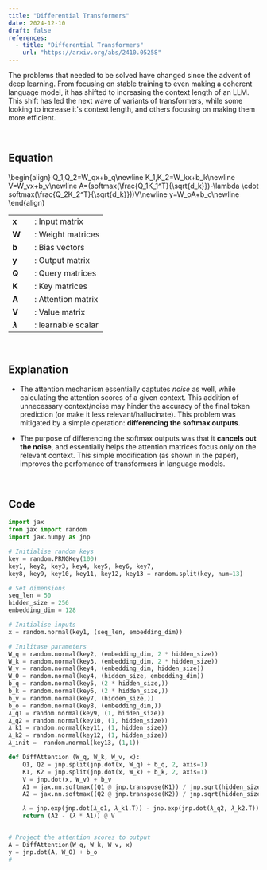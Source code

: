```yaml
---
title: "Differential Transformers"
date: 2024-12-10
draft: false
references:
  - title: "Differential Transformers"
    url: "https://arxiv.org/abs/2410.05258"  
---
```


The problems that needed to be solved have changed since the advent of deep learning. From focusing on stable training to even making a coherent language model, it has shifted to increasing the context length of an LLM. This shift has led the next wave of variants of transformers, while some looking to increase it's context length, and others focusing on making them more efficient.

<br>

## Equation

\begin{align}
Q_1,Q_2=W_qx+b_q\newline
K_1,K_2=W_kx+b_k\newline
V=W_vx+b_v\newline
A=(softmax(\frac{Q_1K_1^T}{\sqrt{d_k}})-\lambda \cdot softmax(\frac{Q_2K_2^T}{\sqrt{d_k}}))V\newline
y=W_oA+b_o\newline
\end{align}

<!-- ![Differential Attention Diagram](/images/diff.png) -->

<table style="border-collapse: collapse;">
  <tr>
    <td style="padding-right: 20px; vertical-align: middle;"><strong>x</strong></td>
    <td style="vertical-align: middle;">: Input matrix</td>
  </tr>
  <tr>
    <td style="padding-right: 20px; vertical-align: middle;"><strong>W</strong><i></i></td>
    <td style="vertical-align: middle;">: Weight matrices</td>
  </tr>
  <tr>
    <td style="padding-right: 20px; vertical-align: middle;"><strong>b</strong></td>
    <td style="vertical-align: middle;">: Bias vectors</td>
  </tr>
  <tr>
    <td style="padding-right: 20px; vertical-align: middle;"><strong>y</strong></td>
    <td style="vertical-align: middle;">: Output matrix</td>
  </tr>
  <tr>
    <td style="padding-right: 20px; vertical-align: middle;"><strong>Q</strong><i></i></td>
    <td style="vertical-align: middle;">: Query matrices</td>
  </tr>
  <tr>
    <td style="padding-right: 20px; vertical-align: middle;"><strong>K</strong><i></i></td>
    <td style="vertical-align: middle;">: Key matrices</td>
  </tr>
  <tr>
    <td style="padding-right: 20px; vertical-align: middle;"><strong>A</strong><i></i></td>
    <td style="vertical-align: middle;">: Attention matrix</td>
  </tr>
  <tr>
    <td style="padding-right: 20px; vertical-align: middle;"><strong>V</strong><i></i></td>
    <td style="vertical-align: middle;">: Value matrix</td>
  </tr>
  <tr>
    <td style="padding-right: 20px; vertical-align: middle;"><strong>𝜆</strong><i></i></td>
    <td style="vertical-align: middle;">: learnable scalar</td>
  </tr>
</table>

<br>

## Explanation

- The attention mechanism essentially captutes *noise* as well, while calculating the attention scores of a given context. This addition of unnecessary context/noise may hinder the accuracy of the final token prediction (or make it less relevant/hallucinate). This problem was mitigated by a simple operation: **differencing the softmax outputs**.

- The purpose of differencing the softmax outputs was that it **cancels out the noise**, and essentially helps the attention matrices focus only on the relevant context. This simple modification (as shown in the paper), improves the perfomance of transformers in language models.

<br>

## Code

```python
import jax
from jax import random
import jax.numpy as jnp

# Initialise random keys
key = random.PRNGKey(100)
key1, key2, key3, key4, key5, key6, key7, 
key8, key9, key10, key11, key12, key13 = random.split(key, num=13)

# Set dimensions
seq_len = 50
hidden_size = 256
embedding_dim = 128

# Initialise inputs
x = random.normal(key1, (seq_len, embedding_dim))

# Inilitase parameters
W_q = random.normal(key2, (embedding_dim, 2 * hidden_size))
W_k = random.normal(key3, (embedding_dim, 2 * hidden_size))
W_v = random.normal(key4, (embedding_dim, hidden_size))
W_O = random.normal(key4, (hidden_size, embedding_dim))
b_q = random.normal(key5, (2 * hidden_size,))
b_k = random.normal(key6, (2 * hidden_size,))
b_v = random.normal(key7, (hidden_size,))
b_o = random.normal(key8, (embedding_dim,))
𝜆_q1 = random.normal(key9, (1, hidden_size))
𝜆_q2 = random.normal(key10, (1, hidden_size))
𝜆_k1 = random.normal(key11, (1, hidden_size))
𝜆_k2 = random.normal(key12, (1, hidden_size))
𝜆_init =  random.normal(key13, (1,1)) 

def DiffAttention (W_q, W_k, W_v, x):
    Q1, Q2 = jnp.split(jnp.dot(x, W_q) + b_q, 2, axis=1)
    K1, K2 = jnp.split(jnp.dot(x, W_k) + b_k, 2, axis=1)
    V = jnp.dot(x, W_v) + b_v
    A1 = jax.nn.softmax((Q1 @ jnp.transpose(K1)) / jnp.sqrt(hidden_size), axis=-1)
    A2 = jax.nn.softmax((Q2 @ jnp.transpose(K2)) / jnp.sqrt(hidden_size), axis=-1)

    𝜆 = jnp.exp(jnp.dot(𝜆_q1, 𝜆_k1.T)) - jnp.exp(jnp.dot(𝜆_q2, 𝜆_k2.T)) + 𝜆_init
    return (A2 - (𝜆 * A1)) @ V


# Project the attention scores to output
A = DiffAttention(W_q, W_k, W_v, x)
y = jnp.dot(A, W_O) + b_o
#
```